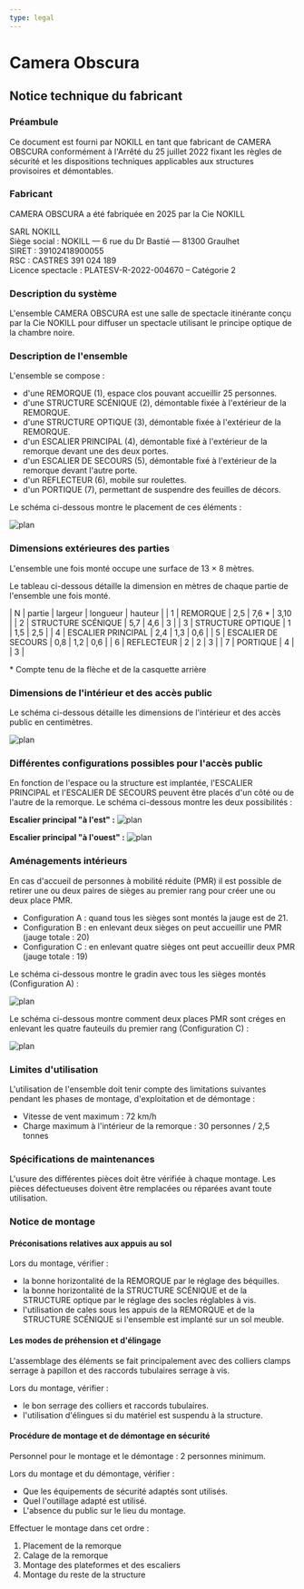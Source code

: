 ```yaml
---
type: legal
---
```


# Camera Obscura

## Notice technique du fabricant

<!--
__TODO: Vérifier que ce document contient :__  

- Description détaillée  
- Plan des installations techniques
- Description des parties de l'ensemble
- Nomenclature des pièces avec schémas
- Codification du marquage des pièces

-->

### Préambule

Ce document est fourni par NOKILL en tant que fabricant de CAMERA OBSCURA conformément à l'Arrêté du 25 juillet 2022 fixant les règles de sécurité et les dispositions techniques applicables aux structures provisoires et démontables.

### Fabricant

CAMERA OBSCURA a été fabriquée en 2025 par la Cie NOKILL

SARL NOKILL  
Siège social : NOKILL — 6 rue du Dr Bastié — 81300 Graulhet  
SIRET :	39102418900055  
RSC : CASTRES 391 024 189  
Licence spectacle :	PLATESV-R-2022-004670 – Catégorie 2

### Description du système

L'ensemble CAMERA OBSCURA est une salle de spectacle itinérante conçu par la Cie NOKILL pour diffuser un spectacle utilisant le principe optique de la chambre noire.

### Description de l'ensemble

L'ensemble se compose :

- d'une REMORQUE (1), espace clos pouvant accueillir 25 personnes.
- d'une STRUCTURE SCÉNIQUE (2), démontable fixée à l'extérieur de la REMORQUE.
- d'une STRUCTURE OPTIQUE (3), démontable fixée à l'extérieur de la REMORQUE.
- d'un ESCALIER PRINCIPAL (4), démontable fixé à l'extérieur de la remorque devant une des deux portes.
- d'un ESCALIER DE SECOURS (5), démontable fixé à l'extérieur de la remorque devant l'autre porte.
- d'un REFLECTEUR (6), mobile sur roulettes.
- d'un PORTIQUE (7), permettant de suspendre des feuilles de décors.

Le schéma ci-dessous montre le placement de ces éléments :

![plan](../plans/elements-ensemble.svg)

<!--

### Nomenclature des pièces avec schémas

__TODO: Détailler la nomenclature des pièces__

### Codification du marquage des pièces

__TODO: Décider d'une codification__
-->

<div class=page-break>

### Dimensions extérieures des parties

L'ensemble une fois monté occupe une surface de 13 × 8 mètres.

Le tableau ci-dessous détaille la dimension en mètres de chaque partie de l'ensemble une fois monté.

| N | partie | largeur | longueur | hauteur |
| 1 | REMORQUE | 2,5 | 7,6 * | 3,10 |
| 2 | STRUCTURE SCÉNIQUE | 5,7 | 4,6 | 3 |
| 3 | STRUCTURE OPTIQUE | 1 | 1,5 | 2,5 |
| 4 | ESCALIER PRINCIPAL | 2,4 | 1,3 | 0,6 |
| 5 | ESCALIER DE SECOURS | 0,8 | 1,2 | 0,6 |
| 6 | REFLECTEUR | 2 | 2 | 3 |
| 7 | PORTIQUE | 4 |   | 3 |

\* Compte tenu de la flèche et de la casquette arrière

### Dimensions de l'intérieur et des accès public

Le schéma ci-dessous détaille les dimensions de l'intérieur et des accès public en centimètres.

![plan](../plans/plan-dimensions.svg)

<div class=page-break>

### Différentes configurations possibles pour l'accès public

En fonction de l'espace ou la structure est implantée, l'ESCALIER PRINCIPAL et l'ESCALIER DE SECOURS peuvent être placés d'un côté ou de l'autre de la remorque. Le schéma ci-dessous montre les deux possibilités :

**Escalier principal "à l'est" :**
![plan](../plans/plan-amenagement-1.svg)

**Escalier principal "à l'ouest" :**
![plan](../plans/plan-amenagement-2.svg)

<div class=page-break>

### Aménagements intérieurs

En cas d'accueil de personnes à mobilité réduite (PMR) il est possible de retirer une ou deux paires de sièges au premier rang pour créer une ou deux place PMR.

- Configuration A : quand tous les sièges sont montés la jauge est de 21.
- Configuration B : en enlevant deux sièges on peut accueillir une PMR (jauge totale : 20)
- Configuration C : en enlevant quatre sièges ont peut accueillir deux PMR (jauge totale : 19)

Le schéma ci-dessous montre le gradin avec tous les sièges montés (Configuration A) :

![plan](../plans/plan-amenagement-3.svg)

Le schéma ci-dessous montre comment deux places PMR sont créges en enlevant les quatre fauteuils du premier rang (Configuration C) :

![plan](../plans/plan-amenagement-4.svg)

<div class=page-break>

### Limites d'utilisation

L'utilisation de l'ensemble doit tenir compte des limitations suivantes pendant les phases de montage, d'exploitation et de démontage :

- Vitesse de vent maximum : 72 km/h
- Charge maximum à l'intérieur de la remorque : 30 personnes / 2,5 tonnes

### Spécifications de maintenances

L'usure des différentes pièces doit être vérifiée à chaque montage. Les pièces défectueuses doivent être remplacées ou réparées avant toute utilisation.

### Notice de montage

#### Préconisations relatives aux appuis au sol

Lors du montage, vérifier :

- la bonne horizontalité de la REMORQUE par le réglage des béquilles.
- la bonne horizontalité de la STRUCTURE SCÉNIQUE et de la STRUCTURE optique par le réglage des socles réglables à vis.
- l'utilisation de cales sous les appuis de la REMORQUE et de la STRUCTURE SCÉNIQUE si l'ensemble est implanté sur un sol meuble.

#### Les modes de préhension et d'élingage

L'assemblage des éléments se fait principalement avec des colliers clamps serrage à papillon et des raccords tubulaires serrage à vis.

Lors du montage, vérifier :

- le bon serrage des colliers et raccords tubulaires.
- l'utilisation d'élingues si du matériel est suspendu à la structure.

#### Procédure de montage et de démontage en sécurité

Personnel pour le montage et le démontage : 2 personnes minimum.

Lors du montage et du démontage, vérifier :
- Que les équipements de sécurité adaptés sont utilisés.
- Quel l'outillage adapté est utilisé.
- L'absence du public sur le lieu du montage.

Effectuer le montage dans cet ordre :

1. Placement de la remorque
2. Calage de la remorque
3. Montage des plateformes et des escaliers
4. Montage du reste de la structure

